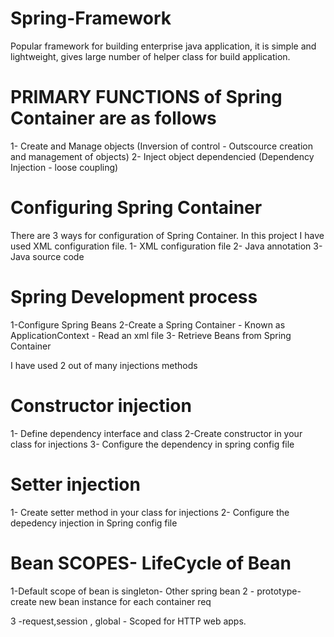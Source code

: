 # Spring-Framework

Popular framework for building enterprise java application, it is simple and lightweight, gives large number of helper class for build application.

# PRIMARY FUNCTIONS of Spring Container are as follows
1- Create and Manage objects (Inversion of control - Outscource creation and management of objects)
2- Inject object dependencied (Dependency Injection - loose coupling)

# Configuring Spring Container
 There are 3 ways for configuration of Spring Container. In this project I have used XML configuration file.
1- XML configuration file
2- Java annotation 
3- Java source code 

# Spring Development process
1-Configure Spring Beans
2-Create a Spring Container - Known as ApplicationContext - Read an xml file
3- Retrieve Beans from Spring Container

I have used 2 out of many injections methods 

# Constructor injection
1- Define dependency interface and class
2-Create constructor in your class for injections
3- Configure the dependency in spring config file

# Setter injection
1- Create setter method in your class for injections
2- Configure the depedency injection in Spring config file

# Bean SCOPES- LifeCycle of Bean

 1-Default scope of bean is singleton- 
Other spring bean
2 - prototype-  create new bean instance for each container req

3 -request,session , global  - Scoped for HTTP web apps.
 

